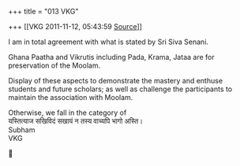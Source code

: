 +++
title = "013 VKG"

+++
[[VKG	2011-11-12, 05:43:59 [Source](https://groups.google.com/g/bvparishat/c/lgVjtW1UAIQ)]]



I am in total agreement with what is stated by Sri Siva Senani.  
  
Ghana Paatha and Vikrutis including Pada, Krama, Jataa are for  
preservation of the Moolam.  
  
Display of these aspects to demonstrate the mastery and enthuse  
students and future scholars; as well as challenge the participants to  
maintain the association with Moolam.  
  
Otherwise, we fall in the category of  
यस्तित्याज सखिविदं सखायं न तस्य वाच्यपि भागो अस्ति।  
Subham  
VKG  



